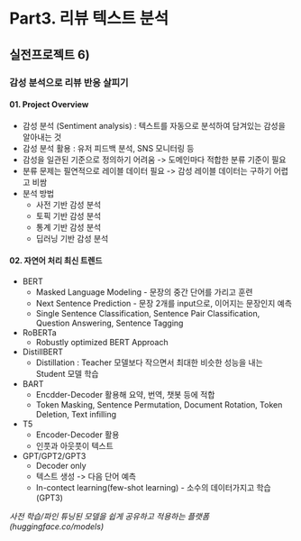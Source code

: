 # Part3. 리뷰 텍스트 분석

## 실전프로젝트 6)
### 감성 분석으로 리뷰 반응 살피기

#### 01. Project Overview
* 감성 분석 (Sentiment analysis) : 텍스트를 자동으로 분석하여 담겨있는 감성을 알아내는 것
* 감성 분석 활용 : 유저 피드백 분석, SNS 모니터링 등
* 감성을 일관된 기준으로 정의하기 어려움 -> 도메인마다 적합한 분류 기준이 필요
* 분류 문제는 필연적으로 레이블 데이터 필요 -> 감성 레이블 데이터는 구하기 어렵고 비쌈
* 분석 방법
    * 사전 기반 감성 분석
    * 토픽 기반 감성 분석
    * 통계 기반 감성 분석
    * 딥러닝 기반 감성 분석

#### 02. 자연어 처리 최신 트렌드
* BERT
    * Masked Language Modeling - 문장의 중간 단어를 가리고 훈련
    * Next Sentence Prediction - 문장 2개를 input으로, 이어지는 문장인지 예측
    * Single Sentence Classification, Sentence Pair Classification, Question Answering, Sentence Tagging
* RoBERTa
    * Robustly optimized BERT Approach
* DistillBERT
    * Distillation : Teacher 모델보다 작으면서 최대한 비슷한 성능을 내는 Student 모델 학습
* BART
    * Encdder-Decoder 활용해 요약, 번역, 챗봇 등에 적합
    * Token Masking, Sentence Permutation, Document Rotation, Token Deletion, Text infilling
* T5
    * Encoder-Decoder 활용
    * 인풋과 아웃풋이 텍스트
* GPT/GPT2/GPT3
    * Decoder only
    * 텍스트 생성 -> 다음 단어 예측
    * In-contect learning(few-shot learning) - 소수의 데이터가지고 학습 (GPT3)

*사전 학습/파인 튜닝된 모델을 쉽게 공유하고 적용하는 플랫폼 (huggingface.co/models)*
